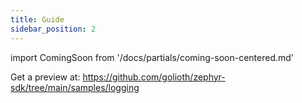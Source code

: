 ```yaml
---
title: Guide
sidebar_position: 2
---
```

import ComingSoon from '/docs/partials/coming-soon-centered.md'

<ComingSoon/>

Get a preview at:
https://github.com/golioth/zephyr-sdk/tree/main/samples/logging
